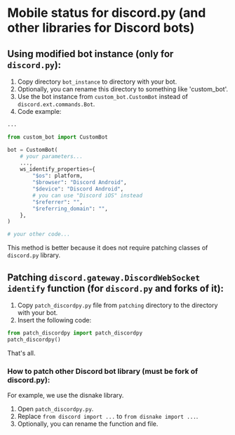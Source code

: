 # Mobile status for discord.py (and other libraries for Discord bots)
## Using modified bot instance (only for `discord.py`):
1. Copy directory `bot_instance` to directory with your bot.
2. Optionally, you can rename this directory to something like 'custom_bot'.
3. Use the bot instance from `custom_bot.CustomBot` instead of `discord.ext.commands.Bot`.
4. Code example:
```py
...

from custom_bot import CustomBot

bot = CustomBot(
    # your parameters...
    ...,
    ws_identify_properties={
        "$os": platform,
        "$browser": "Discord Android",
        "$device": "Discord Android",
        # you can use "Discord iOS" instead
        "$referrer": "",
        "$referring_domain": "",
    },
)

# your other code...
```
This method is better because it does not require patching classes of `discord.py` library.
## Patching `discord.gateway.DiscordWebSocket` `identify` function (for `discord.py` and forks of it):
1. Copy `patch_discordpy.py` file from `patching` directory to the directory with your bot.
2. Insert the following code:
```py
from patch_discordpy import patch_discordpy
patch_discordpy()
```
That's all.
### How to patch other Discord bot library (must be fork of discord.py):
For example, we use the disnake library.
1. Open `patch_discordpy.py`.
2. Replace `from discord import ...` to `from disnake import ...`.
3. Optionally, you can rename the function and file.
